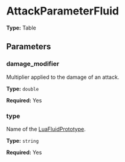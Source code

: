 # AttackParameterFluid

**Type:** Table

## Parameters

### damage_modifier

Multiplier applied to the damage of an attack.

**Type:** `double`

**Required:** Yes

### type

Name of the [LuaFluidPrototype](runtime:LuaFluidPrototype).

**Type:** `string`

**Required:** Yes

